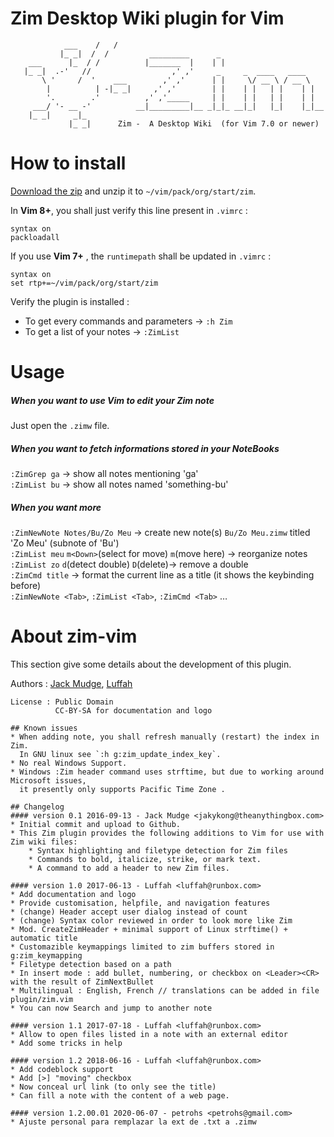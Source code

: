 Zim Desktop Wiki plugin for Vim
================================
```
            ___    /   /                                              
           |_ _|  /  /         _________      _                       
    ___      |_  / /          |_______  |    | |                      
   |_ _|  .-'   //                  ,' ,'     _     _  ____   ____    
       \ '     /  '    ___        ,' ,'      | |     \/ __ \ / __ \   
        |          | -|_ _|     ,' ,'        | |    | |   | |    | |  
        '.        .'          ,' ,'_____     | |    | |   | |    | |  
     ___/ '- __ -'          __|_________|__ _|_|_ __|_|   |_|    |_|__
    |_ _|     _|_                                                     
             |_ _|      Zim -  A Desktop Wiki  (for Vim 7.0 or newer) 
```

How to install
================================
[Download the zip](https://github.com/luffah/vim-zim/archive/master.zip) and unzip it to `~/vim/pack/org/start/zim`.


In **Vim 8+**, you shall just verify this line present in `.vimrc` :
```vim
syntax on
packloadall
```

If you use **Vim 7+** , the `runtimepath` shall be updated in `.vimrc` :
```vim
syntax on
set rtp+=~/vim/pack/org/start/zim
```

Verify the plugin is installed :

* To get every commands and parameters ->  `:h Zim`
* To get a list of your notes -> `:ZimList`


Usage
=====

##### When you want to use Vim to edit your Zim note
  Just open the `.zimw` file.

##### When you want to fetch informations stored in your NoteBooks
  `:ZimGrep ga` -> show all notes mentioning 'ga'  <br>
  `:ZimList bu` -> show all notes named 'something-bu'

##### When you want more
  `:ZimNewNote Notes/Bu/Zo Meu` -> create new note(s) `Bu/Zo Meu.zimw` titled 'Zo Meu' (subnote of 'Bu') <br>
  `:ZimList meu` `m<Down>`(select for move) `m`(move here) -> reorganize notes<br>
  `:ZimList zo` `d`(detect double) `D`(delete)-> remove a double<br>
  `:ZimCmd title` -> format the current line as a title (it shows the keybinding before)<br>
  `:ZimNewNote <Tab>`,  `:ZimList <Tab>`, `:ZimCmd <Tab>` … <br>

About zim-vim
=============
This section give some details about the development of this plugin.

Authors : [Jack Mudge](https://github.com/jakykong/vim-zim), [Luffah](https://github.com/luffah/vim-zim)
```
License : Public Domain
          CC-BY-SA for documentation and logo

## Known issues  
* When adding note, you shall refresh manually (restart) the index in Zim.
  In GNU linux see `:h g:zim_update_index_key`.
* No real Windows Support.
* Windows :Zim header command uses strftime, but due to working around Microsoft issues,
  it presently only supports Pacific Time Zone .

## Changelog
#### version 0.1 2016-09-13 - Jack Mudge <jakykong@theanythingbox.com>
* Initial commit and upload to Github. 
* This Zim plugin provides the following additions to Vim for use with Zim wiki files:
    * Syntax highlighting and filetype detection for Zim files
    * Commands to bold, italicize, strike, or mark text.
    * A command to add a header to new Zim files.

#### version 1.0 2017-06-13 - Luffah <luffah@runbox.com>
* Add documentation and logo
* Provide customisation, helpfile, and navigation features
* (change) Header accept user dialog instead of count
* (change) Syntax color reviewed in order to look more like Zim
* Mod. CreateZimHeader + minimal support of Linux strftime() + automatic title
* Customazible keymappings limited to zim buffers stored in g:zim_keymapping
* Filetype detection based on a path
* In insert mode : add bullet, numbering, or checkbox on <Leader><CR> with the result of ZimNextBullet
* Multilingual : English, French // translations can be added in file plugin/zim.vim
* You can now Search and jump to another note

#### version 1.1 2017-07-18 - Luffah <luffah@runbox.com>
* Allow to open files listed in a note with an external editor
* Add some tricks in help

#### version 1.2 2018-06-16 - Luffah <luffah@runbox.com>
* Add codeblock support
* Add [>] "moving" checkbox
* Now conceal url link (to only see the title)
* Can fill a note with the content of a web page.

#### version 1.2.00.01 2020-06-07 - petrohs <petrohs@gmail.com>
* Ajuste personal para remplazar la ext de .txt a .zimw
```
